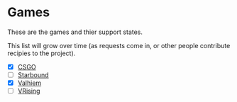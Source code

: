 # Games

These are the games and thier support states.

This list will grow over time (as requests come in, or other people contribute recipies to the project).

- [x] [CSGO](./guides/games/csgo.md)
- [ ] [Starbound](https://github.com/the-peon-project/peon-warplans/tree/main/starbound)
- [x] [Valhiem](https://github.com/the-peon-project/peon-warplans/tree/main/valhiem)
- [ ] [VRising](https://github.com/the-peon-project/peon-warplans/tree/main/vrising)
